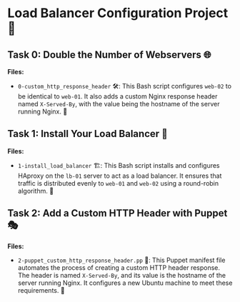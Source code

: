 # Load Balancer Configuration Project 🚀

## Task 0: Double the Number of Webservers 🌐

**Files:**

- `0-custom_http_response_header` 🛠️: This Bash script configures `web-02` to be identical to `web-01`. It also adds a custom Nginx response header named `X-Served-By`, with the value being the hostname of the server running Nginx. 📝

## Task 1: Install Your Load Balancer 🧰

**Files:**

- `1-install_load_balancer` 🏗️: This Bash script installs and configures HAproxy on the `lb-01` server to act as a load balancer. It ensures that traffic is distributed evenly to `web-01` and `web-02` using a round-robin algorithm. 🔄

## Task 2: Add a Custom HTTP Header with Puppet 🎭

**Files:**

- `2-puppet_custom_http_response_header.pp` 🎪: This Puppet manifest file automates the process of creating a custom HTTP header response. The header is named `X-Served-By`, and its value is the hostname of the server running Nginx. It configures a new Ubuntu machine to meet these requirements. 🤖
